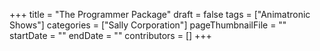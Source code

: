+++
title = "The Programmer Package"
draft = false
tags = ["Animatronic Shows"]
categories = ["Sally Corporation"]
pageThumbnailFile = ""
startDate = ""
endDate = ""
contributors = []
+++
